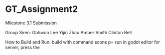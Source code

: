 # GT_Assignment2

Milestone 3.1 Submission

Group Siren:
Gahwon Lee
Yijin Zhao
Amber Smith
Clinton Bell


How to Build and Run:
build with command scons p=<platform>
run in godot editor
for server, press the 